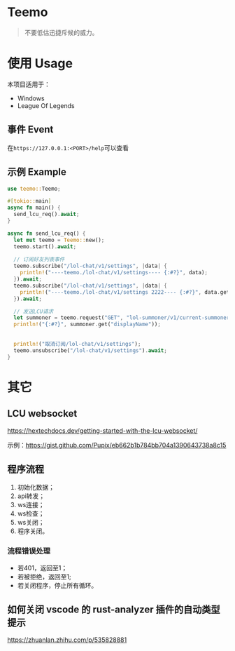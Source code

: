 # Teemo
> 不要低估迅捷斥候的威力。

# 使用 Usage
本项目适用于：
- Windows
- League Of Legends
## 事件 Event
在`https://127.0.0.1:<PORT>/help`可以查看
## 示例 Example
```rust
use teemo::Teemo;

#[tokio::main]
async fn main() {
  send_lcu_req().await;
}

async fn send_lcu_req() {
  let mut teemo = Teemo::new();
  teemo.start().await;
  
  // 订阅好友列表事件
  teemo.subscribe("/lol-chat/v1/settings", |data| {
    println!("----teemo./lol-chat/v1/settings---- {:#?}", data);
  }).await;
  teemo.subscribe("/lol-chat/v1/settings", |data| {
    println!("----teemo./lol-chat/v1/settings 2222---- {:#?}", data.get("uri"));
  }).await;

  // 发送LCU请求
  let summoner = teemo.request("GET", "lol-summoner/v1/current-summoner", None).await;
  println!("{:#?}", summoner.get("displayName"));
  
  
  println!("取消订阅/lol-chat/v1/settings");
  teemo.unsubscribe("/lol-chat/v1/settings").await;
}
```

# 其它
## LCU websocket
https://hextechdocs.dev/getting-started-with-the-lcu-websocket/

示例：https://gist.github.com/Pupix/eb662b1b784bb704a1390643738a8c15

## 程序流程
1. 初始化数据；
2. api转发；
3. ws连接；
4. ws检查；
5. ws关闭；
6. 程序关闭。

### 流程错误处理
- 若401，返回至1；
- 若被拒绝，返回至1;
- 若关闭程序，停止所有循环。

## 如何关闭 vscode 的 rust-analyzer 插件的自动类型提示
https://zhuanlan.zhihu.com/p/535828881